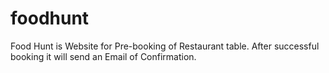 # foodhunt
 Food Hunt is Website for Pre-booking of Restaurant table. After successful booking it will send an Email of Confirmation.
